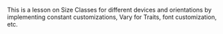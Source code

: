 This is a lesson on Size Classes for different devices and orientations by implementing constant customizations, Vary for Traits, font customization, etc. 
